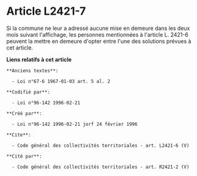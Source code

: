# Article L2421-7

Si la commune ne leur a adressé aucune mise en demeure dans les deux mois suivant l'affichage, les personnes mentionnées à
l'article L. 2421-6 peuvent la mettre en demeure d'opter entre l'une des solutions prévues à cet article.

**Liens relatifs à cet article**

	**Anciens textes**:

	  - Loi n°67-6 1967-01-03 art. 5 al. 2

	**Codifié par**:

	  - Loi n°96-142 1996-02-21

	**Créé par**:

	  - Loi n°96-142 1996-02-21 jorf 24 février 1996

	**Cite**:

	  - Code général des collectivités territoriales - art. L2421-6 (V)

	**Cité par**:

	  - Code général des collectivités territoriales - art. R2421-2 (V)
